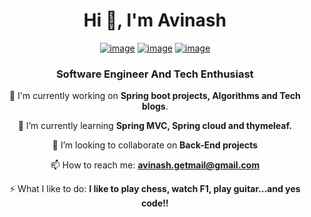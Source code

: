 <h1 align="center">Hi 👋, I'm Avinash</h1>
<div align="center">

[![image](https://img.shields.io/badge/LinkedIn-080908?style=for-the-badge&logo=linkedin&logoColor=white)](https://www.linkedin.com/in/avinash550/)
[![image](https://img.shields.io/badge/Gmail-080908?style=for-the-badge&logo=gmail&logoColor=white)](mailto:avinash.getmail@gmail.com)
[![image](https://img.shields.io/badge/Medium-080908?style=for-the-badge&logo=Medium&logoColor=white)](https://medium.com/@avinash550)

</div>
<div align="center">
<h3 align="center">Software Engineer And Tech Enthusiast</h3>

 🔭 I'm currently working on **Spring boot projects, Algorithms and Tech blogs**.

 🌱 I’m currently learning **Spring MVC, Spring cloud and thymeleaf.**

 👯 I’m looking to collaborate on **Back-End projects**

 📫 How to reach me: **avinash.getmail@gmail.com**

⚡ What I like to do: **I like to play chess, watch F1, play guitar...and yes code!!**

</div>

